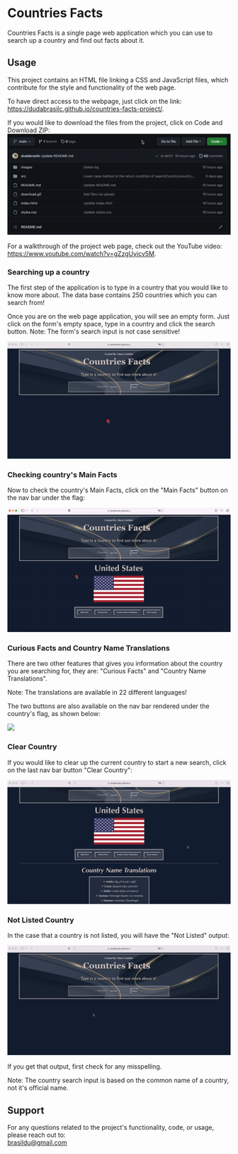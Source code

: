 # Countries Facts

Countries Facts is a single page web application which you can use to search up a country and find out facts about it.
  
## Usage
This project contains an HTML file linking a CSS and JavaScript files, which contribute for the style and functionality of the web page.
  
To have direct access to the webpage, just click on the link:
https://dudabrasilc.github.io/countries-facts-project/.
  
If you would like to download the files from the project, click on Code and Download ZIP:  
![](readme-gifs/download-files.gif)
  
For a walkthrough of the project web page, check out the YouTube video:
https://www.youtube.com/watch?v=gZzgUyicv5M.
  
### Searching up a country
The first step of the application is to type in a country that you would like to know more about. The data base contains 250 countries which you can search from!
  
Once you are on the web page application, you will see an empty form. Just click on the form's empty space, type in a country and click the search button. 
Note: The form's search input is not case sensitive!
  
![](readme-gifs/search-country.gif)
  
  
### Checking country's Main Facts
Now to check the country's Main Facts, click on the "Main Facts" button on the nav bar under the flag:  
  
![](readme-gifs/main-facts.gif)
  
  
### Curious Facts and Country Name Translations
There are two other features that gives you information about the country you are searching for, they are: "Curious Facts" and "Country Name Translations". 
  
Note: The translations are available in 22 different languages!
  
The two buttons are also available on the nav bar rendered under the country's flag, as shown below:
  
![](readme-gifs/curiousf-and-transl.gif)
  
  
### Clear Country
If you would like to clear up the current country to start a new search, click on the last nav bar button "Clear Country":
  
![](readme-gifs/clear-country.gif)
  
  
### Not Listed Country
In the case that a country is not listed, you will have the "Not Listed" output:
  
![](readme-gifs/not-listed.gif)
  
If you get that output, first check for any misspelling.
  
Note: The country search input is based on the common name of a country, not it's official name.
  
  
## Support
For any questions related to the project's functionality, code, or usage, please reach out to:  
brasildu@gmail.com
